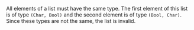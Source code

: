 All elements of a list must have the same type.  The first element of this
list is of type `(Char, Bool)` and the second element is of type
`(Bool, Char)`.  Since these types are not the same, the list is invalid.
